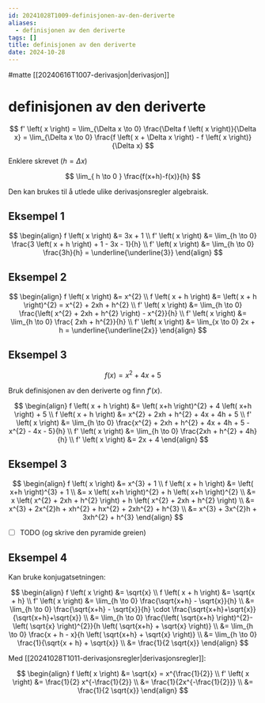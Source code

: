 ```yaml
---
id: 20241028T1009-definisjonen-av-den-deriverte
aliases:
  - definisjonen av den deriverte
tags: []
title: definisjonen av den deriverte
date: 2024-10-28
---
```


#matte [[20240616T1007-derivasjon|derivasjon]]

# definisjonen av den deriverte

$$
f' \left( x \right) = \lim_{\Delta x \to 0} \frac{\Delta f \left( x \right)}{\Delta x} = \lim_{\Delta x \to 0} \frac{f \left( x + \Delta x \right) - f \left( x \right)}{\Delta x}
$$

Enklere skrevet ($h = \Delta x$)

$$
\lim_{ h \to 0 } \frac{f(x+h)-f(x)}{h}
$$

Den kan brukes til å utlede ulike derivasjonsregler algebraisk.

## Eksempel 1

$$
\begin{align}
    f \left( x \right) &= 3x + 1 \\
    f' \left( x \right) &= \lim_{h \to 0} \frac{3 \left( x + h \right) + 1 - 3x - 1}{h} \\
    f' \left( x \right) &= \lim_{h \to 0} \frac{3h}{h} = \underline{\underline{3}}
\end{align}
$$

## Eksempel 2

$$
\begin{align}
    f \left( x \right) &= x^{2} \\
    f \left( x + h \right) &= \left( x + h \right)^{2} = x^{2} + 2xh + h^{2} \\
    f' \left( x \right) &= \lim_{h \to 0} \frac{\left( x^{2} + 2xh + h^{2} \right) - x^{2}}{h} \\
    f' \left( x \right) &= \lim_{h \to 0} \frac{ 2xh + h^{2}}{h} \\
    f' \left( x \right) &= \lim_{x \to 0} 2x + h = \underline{\underline{2x}}
\end{align}
$$

## Eksempel 3

$$
f \left( x \right) = x^{2} + 4x + 5
$$

Bruk definisjonen av den deriverte og finn $f' \left( x \right)$.

$$
\begin{align}
    f \left( x + h \right) &= \left( x+h \right)^{2} + 4 \left( x+h \right) + 5 \\
    f \left( x + h \right) &= x^{2} + 2xh + h^{2} + 4x + 4h + 5 \\
    f' \left( x \right) &= \lim_{h \to 0} \frac{x^{2} + 2xh + h^{2} + 4x + 4h + 5 - x^{2} - 4x - 5}{h} \\
    f' \left( x \right) &= \lim_{h \to 0} \frac{2xh + h^{2} + 4h}{h} \\
    f' \left( x \right) &= 2x + 4
\end{align}
$$

## Eksempel 3

$$
\begin{align}
    f \left( x \right) &= x^{3} + 1 \\
    f \left( x + h \right) &= \left( x+h \right)^{3} + 1 \\
    &= x \left( x+h \right)^{2} + h \left( x+h \right)^{2} \\
    &= x \left( x^{2} + 2xh + h^{2} \right) + h \left( x^{2} + 2xh + h^{2} \right) \\
    &= x^{3} + 2x^{2}h + xh^{2} + hx^{2} + 2xh^{2} + h^{3} \\
    &= x^{3} + 3x^{2}h + 3xh^{2} + h^{3}
\end{align}
$$

- [ ] TODO (og skrive den pyramide greien)

## Eksempel 4

Kan bruke konjugatsetningen:

$$
\begin{align}
    f \left( x \right) &= \sqrt{x} \\
    f \left( x + h \right) &= \sqrt{x + h} \\
    f' \left( x \right) &= \lim_{h \to 0} \frac{\sqrt{x+h} - \sqrt{x}}{h} \\
    &= \lim_{h \to 0} \frac{\sqrt{x+h} - \sqrt{x}}{h} \cdot \frac{\sqrt{x+h}+\sqrt{x}}{\sqrt{x+h}+\sqrt{x}} \\
    &= \lim_{h \to 0} \frac{\left( \sqrt{x+h} \right)^{2}-\left( \sqrt{x} \right)^{2}}{h \left( \sqrt{x+h} + \sqrt{x} \right)} \\
    &= \lim_{h \to 0} \frac{x + h - x}{h \left( \sqrt{x+h} + \sqrt{x} \right)} \\
    &= \lim_{h \to 0} \frac{1}{\sqrt{x + h} + \sqrt{x}} \\
    &= \frac{1}{2 \sqrt{x}}
\end{align}
$$

Med [[20241028T1011-derivasjonsregler|derivasjonsregler]]:

$$
\begin{align}
    f \left( x \right) &= \sqrt{x} = x^{\frac{1}{2}} \\
    f' \left( x \right) &= \frac{1}{2} x^{-\frac{1}{2}} \\
    &= \frac{1}{2x^{-\frac{1}{2}}} \\
    &= \frac{1}{2 \sqrt{x}}
\end{align}
$$
